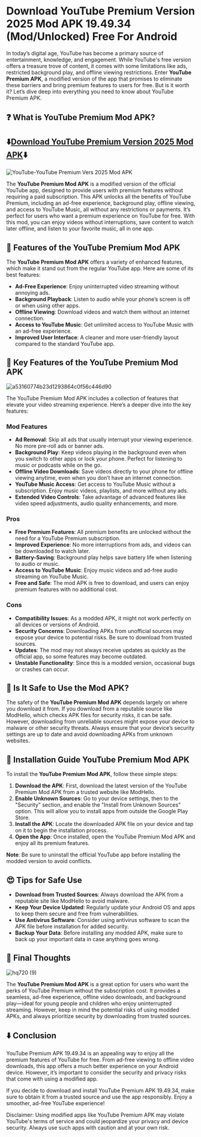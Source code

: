# Download YouTube Premium Version 2025 Mod APK 19.49.34 (Mod/Unlocked) Free For Android
In today’s digital age, YouTube has become a primary source of entertainment, knowledge, and engagement. While YouTube's free version offers a treasure trove of content, it comes with some limitations like ads, restricted background play, and offline viewing restrictions. Enter **YouTube Premium APK**, a modified version of the app that promises to eliminate these barriers and bring premium features to users for free. But is it worth it? Let’s dive deep into everything you need to know about YouTube Premium APK.
## ❓ What is YouTube Premium Mod APK?

## ⬇️[Download YouTube Premium Version 2025 Mod APK](https://modhello.com/youtube-premium/)⬇️
![YouTube-YouTube Premium Vers 2025 Mod APK](https://github.com/user-attachments/assets/cbe43b50-88ab-49d2-a67b-5ccbd08a3146)


The **YouTube Premium Mod APK** is a modified version of the official YouTube app, designed to provide users with premium features without requiring a paid subscription. This APK unlocks all the benefits of YouTube Premium, including an ad-free experience, background play, offline viewing, and access to YouTube Music, all without any restrictions or payments. It’s perfect for users who want a premium experience on YouTube for free. With this mod, you can enjoy videos without interruptions, save content to watch later offline, and listen to your favorite music, all in one app.

## 🧰 Features of the YouTube Premium Mod APK

The **YouTube Premium Mod APK** offers a variety of enhanced features, which make it stand out from the regular YouTube app. Here are some of its best features:

- **Ad-Free Experience**: Enjoy uninterrupted video streaming without annoying ads.
- **Background Playback**: Listen to audio while your phone’s screen is off or when using other apps.
- **Offline Viewing**: Download videos and watch them without an internet connection.
- **Access to YouTube Music**: Get unlimited access to YouTube Music with an ad-free experience.
- **Improved User Interface**: A cleaner and more user-friendly layout compared to the standard YouTube app.

## 🔐 Key Features of the YouTube Premium Mod APK

![a53160774b23d1293864c0f56c446d90](https://github.com/user-attachments/assets/691b60fb-476a-45a2-88b0-9c0ddb550915)


The YouTube Premium Mod APK includes a collection of features that elevate your video streaming experience. Here’s a deeper dive into the key features:

###  Mod Features

- **Ad Removal**: Skip all ads that usually interrupt your viewing experience. No more pre-roll ads or banner ads.
- **Background Play**: Keep videos playing in the background even when you switch to other apps or lock your phone. Perfect for listening to music or podcasts while on the go.
- **Offline Video Downloads**: Save videos directly to your phone for offline viewing anytime, even when you don’t have an internet connection.
- **YouTube Music Access**: Get access to YouTube Music without a subscription. Enjoy music videos, playlists, and more without any ads.
- **Extended Video Controls**: Take advantage of advanced features like video speed adjustments, audio quality enhancements, and more.

### Pros

- **Free Premium Features**: All premium benefits are unlocked without the need for a YouTube Premium subscription.
- **Improved Experience**: No more interruptions from ads, and videos can be downloaded to watch later.
- **Battery-Saving**: Background play helps save battery life when listening to audio or music.
- **Access to YouTube Music**: Enjoy music videos and ad-free audio streaming on YouTube Music.
- **Free and Safe**: The mod APK is free to download, and users can enjoy premium features with no additional cost.

### Cons

- **Compatibility Issues**: As a modded APK, it might not work perfectly on all devices or versions of Android.
- **Security Concerns**: Downloading APKs from unofficial sources may expose your device to potential risks. Be sure to download from trusted sources.
- **Updates**: The mod may not always receive updates as quickly as the official app, so some features may become outdated.
- **Unstable Functionality**: Since this is a modded version, occasional bugs or crashes can occur.

## 🤔 Is It Safe to Use the Mod APK?

The safety of the **YouTube Premium Mod APK** depends largely on where you download it from. If you download from a reputable source like ModHello, which checks APK files for security risks, it can be safe. However, downloading from unreliable sources might expose your device to malware or other security threats. Always ensure that your device’s security settings are up to date and avoid downloading APKs from unknown websites.

## 📖 Installation Guide YouTube Premium Mod APK

To install the **YouTube Premium Mod APK**, follow these simple steps:

1. **Download the APK**: First, download the latest version of the YouTube Premium Mod APK from a trusted website like ModHello.
2. **Enable Unknown Sources**: Go to your device settings, then to the "Security" section, and enable the "Install from Unknown Sources" option. This will allow you to install apps from outside the Google Play Store.
3. **Install the APK**: Locate the downloaded APK file on your device and tap on it to begin the installation process.
4. **Open the App**: Once installed, open the YouTube Premium Mod APK and enjoy all its premium features.

**Note**: Be sure to uninstall the official YouTube app before installing the modded version to avoid conflicts.

## 😍 Tips for Safe Use

- **Download from Trusted Sources**: Always download the APK from a reputable site like ModHello to avoid malware.
- **Keep Your Device Updated**: Regularly update your Android OS and apps to keep them secure and free from vulnerabilities.
- **Use Antivirus Software**: Consider using antivirus software to scan the APK file before installation for added security.
- **Backup Your Data**: Before installing any modded APK, make sure to back up your important data in case anything goes wrong.

## 🤔 Final Thoughts

![hq720 (9)](https://github.com/user-attachments/assets/cfe234be-8fb2-4578-80fc-728810248dab)


The **YouTube Premium Mod APK** is a great option for users who want the perks of YouTube Premium without the subscription cost. It provides a seamless, ad-free experience, offline video downloads, and background play—ideal for young people and children who enjoy uninterrupted streaming. However, keep in mind the potential risks of using modded APKs, and always prioritize security by downloading from trusted sources.

## ⬇️ Conclusion
YouTube Premium APK 19.49.34 is an appealing way to enjoy all the premium features of YouTube for free. From ad-free viewing to offline video downloads, this app offers a much better experience on your Android device. However, it’s important to consider the security and privacy risks that come with using a modified app.

If you decide to download and install YouTube Premium APK 19.49.34, make sure to obtain it from a trusted source and use the app responsibly. Enjoy a smoother, ad-free YouTube experience!

Disclaimer: Using modified apps like YouTube Premium APK may violate YouTube's terms of service and could jeopardize your privacy and device security. Always use such apps with caution and at your own risk.
